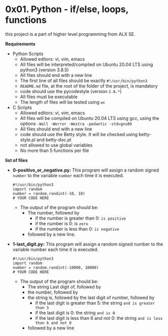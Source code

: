 # **0x01. Python - if/else, loops, functions**

this project is a part of higher level programming from ALX SE.

**Requirements**
- Python Scripts
  - Allowed editors: vi, vim, emacs
  - All files will be interpreted/compiled on Ubuntu 20.04 LTS using python3 (version 3.8.5)
  - All files should end with a new line
  - The first line of all files should be exactly `#!/usr/bin/python3`
  - `README.md` file, at the root of the folder of the project, is mandatory
  - code should use the pycodestyle (version `2.8.*`)
  - All files must be executable
  - The length of files will be tested using `wc`
- C Scripts
  - Allowed editors: vi, vim, emacs
  - All files will be compiled on Ubuntu 20.04 LTS using gcc, using the options `-Wall -Werror -Wextra -pedantic -std=gnu89`
  - All files should end with a new line
  - code should use the Betty style. It will be checked using betty-style.pl and betty-doc.pl
  - not allowed to use global variables
  - No more than 5 functions per file

**list of files**
- **0-positive_or_negative.py:**
This program will assign a random signed `number` to the variable `number` each time it is executed.
  ```
  #!/usr/bin/python3
  import random
  number = random.randint(-10, 10)
  # YOUR CODE HERE
  ```
  - The output of the program should be:
    - The number, followed by
      - if the number is greater than 0: `is positive`
      - if the number is 0: is `zero`
      - if the number is less than 0: `is negative`
    - followed by a new line.

- **1-last_digit.py:**
This program will assign a random signed number to the variable number each time it is executed.
  ```
  #!/usr/bin/python3
  import random
  number = random.randint(-10000, 10000)
  # YOUR CODE HERE
  ```
  - The output of the program should be:
    - The string Last digit of, followed by
    - the number, followed by
    - the string is, followed by the last digit of number, followed by
      - if the last digit is greater than 5: the string `and is greater than 5`
      - if the last digit is 0: the string `and is 0`
      - if the last digit is less than 6 and not 0: the string `and is less than 6 and not 0`
    - followed by a new line

